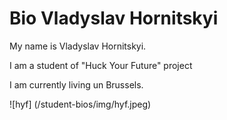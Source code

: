 # Bio Vladyslav Hornitskyi

My name is Vladyslav Hornitskyi.

I am a student of "Huck Your Future" project

I am currently living un Brussels.

![hyf] (/student-bios/img/hyf.jpeg)
